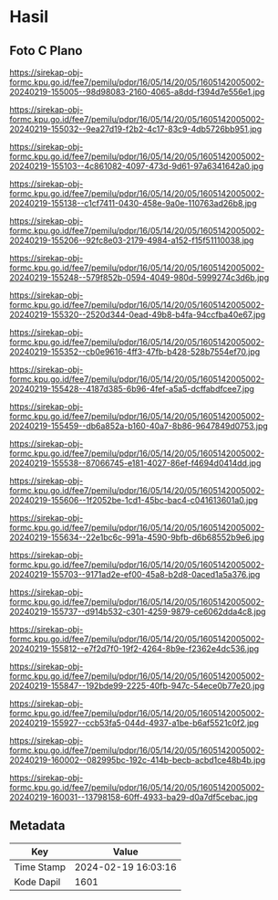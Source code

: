 # Hasil

## Foto C Plano

https://sirekap-obj-formc.kpu.go.id/fee7/pemilu/pdpr/16/05/14/20/05/1605142005002-20240219-155005--98d98083-2160-4065-a8dd-f394d7e556e1.jpg

https://sirekap-obj-formc.kpu.go.id/fee7/pemilu/pdpr/16/05/14/20/05/1605142005002-20240219-155032--9ea27d19-f2b2-4c17-83c9-4db5726bb951.jpg

https://sirekap-obj-formc.kpu.go.id/fee7/pemilu/pdpr/16/05/14/20/05/1605142005002-20240219-155103--4c861082-4097-473d-9d61-97a6341642a0.jpg

https://sirekap-obj-formc.kpu.go.id/fee7/pemilu/pdpr/16/05/14/20/05/1605142005002-20240219-155138--c1cf7411-0430-458e-9a0e-110763ad26b8.jpg

https://sirekap-obj-formc.kpu.go.id/fee7/pemilu/pdpr/16/05/14/20/05/1605142005002-20240219-155206--92fc8e03-2179-4984-a152-f15f51110038.jpg

https://sirekap-obj-formc.kpu.go.id/fee7/pemilu/pdpr/16/05/14/20/05/1605142005002-20240219-155248--579f852b-0594-4049-980d-5999274c3d6b.jpg

https://sirekap-obj-formc.kpu.go.id/fee7/pemilu/pdpr/16/05/14/20/05/1605142005002-20240219-155320--2520d344-0ead-49b8-b4fa-94ccfba40e67.jpg

https://sirekap-obj-formc.kpu.go.id/fee7/pemilu/pdpr/16/05/14/20/05/1605142005002-20240219-155352--cb0e9616-4ff3-47fb-b428-528b7554ef70.jpg

https://sirekap-obj-formc.kpu.go.id/fee7/pemilu/pdpr/16/05/14/20/05/1605142005002-20240219-155428--4187d385-6b96-4fef-a5a5-dcffabdfcee7.jpg

https://sirekap-obj-formc.kpu.go.id/fee7/pemilu/pdpr/16/05/14/20/05/1605142005002-20240219-155459--db6a852a-b160-40a7-8b86-9647849d0753.jpg

https://sirekap-obj-formc.kpu.go.id/fee7/pemilu/pdpr/16/05/14/20/05/1605142005002-20240219-155538--87066745-e181-4027-86ef-f4694d0414dd.jpg

https://sirekap-obj-formc.kpu.go.id/fee7/pemilu/pdpr/16/05/14/20/05/1605142005002-20240219-155606--1f2052be-1cd1-45bc-bac4-c041613601a0.jpg

https://sirekap-obj-formc.kpu.go.id/fee7/pemilu/pdpr/16/05/14/20/05/1605142005002-20240219-155634--22e1bc6c-991a-4590-9bfb-d6b68552b9e6.jpg

https://sirekap-obj-formc.kpu.go.id/fee7/pemilu/pdpr/16/05/14/20/05/1605142005002-20240219-155703--9171ad2e-ef00-45a8-b2d8-0aced1a5a376.jpg

https://sirekap-obj-formc.kpu.go.id/fee7/pemilu/pdpr/16/05/14/20/05/1605142005002-20240219-155737--d914b532-c301-4259-9879-ce6062dda4c8.jpg

https://sirekap-obj-formc.kpu.go.id/fee7/pemilu/pdpr/16/05/14/20/05/1605142005002-20240219-155812--e7f2d7f0-19f2-4264-8b9e-f2362e4dc536.jpg

https://sirekap-obj-formc.kpu.go.id/fee7/pemilu/pdpr/16/05/14/20/05/1605142005002-20240219-155847--192bde99-2225-40fb-947c-54ece0b77e20.jpg

https://sirekap-obj-formc.kpu.go.id/fee7/pemilu/pdpr/16/05/14/20/05/1605142005002-20240219-155927--ccb53fa5-044d-4937-a1be-b6af5521c0f2.jpg

https://sirekap-obj-formc.kpu.go.id/fee7/pemilu/pdpr/16/05/14/20/05/1605142005002-20240219-160002--082995bc-192c-414b-becb-acbd1ce48b4b.jpg

https://sirekap-obj-formc.kpu.go.id/fee7/pemilu/pdpr/16/05/14/20/05/1605142005002-20240219-160031--13798158-60ff-4933-ba29-d0a7df5cebac.jpg


## Metadata

| Key        | Value               |
| ---------- | ------------------- |
| Time Stamp | 2024-02-19 16:03:16 |
| Kode Dapil | 1601                |



